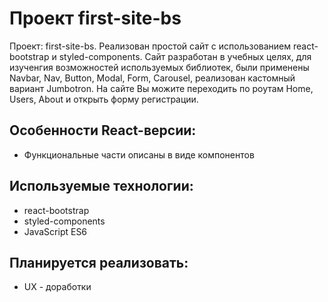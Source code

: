 # Проект first-site-bs
Проект: first-site-bs. Реализован простой сайт с использованием react-bootstrap и styled-components. Сайт разработан в учебных целях, для изученгия возможностей используемых библиотек, были применены Navbar, Nav, Button, Modal, Form, Carousel, реализован кастомный вариант Jumbotron. На сайте Вы можите переходить по роутам Home, Users, About  и открыть форму регистрации.

## Особенности React-версии:
* Функциональные части описаны в виде компонентов

## Используемые технологии:
* react-bootstrap
* styled-components
* JavaScript ES6

## Планируется реализовать:
* UX - доработки
